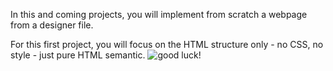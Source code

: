 In this and coming projects, you will implement from scratch a webpage from a designer file.

For this first project, you will focus on the HTML structure only - no CSS, no style - just pure HTML semantic.
![good luck!][image1]

[image1]: https://www.clarin.com/img/2022/01/04/steve-carell-protagoniza-the-office___VXLhw3Hff_2000x1500__1.jpg
